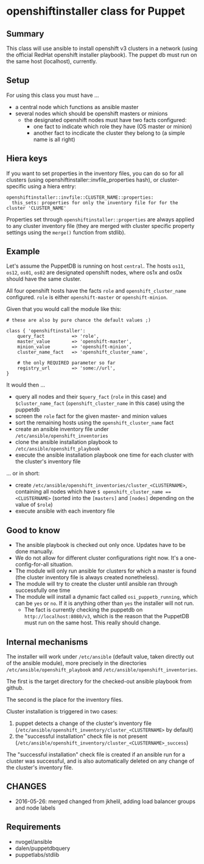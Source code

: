 # openshiftinstaller class for Puppet

## Summary

This class will use ansible to install openshift v3 clusters in a network (using the official RedHat openshift installer playbook). The puppet db must run on the same host (localhost), currently.


## Setup

For using this class you must have ...

* a central node which functions as ansible master
* several nodes which should be openshift masters or minions
  * the designated openshift nodes must have two facts configured:
    * one fact to indicate which role they have (OS master or minion)
    * another fact to incdicate the cluster they belong to (a simple name is all right)

## Hiera keys

If you want to set properties in the inventory files, you can do so for all clusters (using openshiftinstaller::invfile_properties hash), or cluster-specific using a hiera entry:

    openshiftinstaller::invfile::CLUSTER_NAME::properties:
      this_sets: properties for only the inventory file for for the cluster 'CLUSTER_NAME'

Properties set through `openshiftinstaller::properties` are always applied to any cluster inventory file (they are merged with cluster specific property settings using the `merge()` function from stdlib).

## Example

Let's assume the PuppetDB is running on host `central`. The hosts `os11`, `os12`, `os01`, `os02` are designated openshift nodes, where os1x and os0x should have the same cluster.

All four openshift hosts have the facts `role` and `openshift_cluster_name` configured. `role` is either `openshift-master` or `openshift-minion`.

Given that you would call the module like this:

    # these are also by pure chance the default values ;)

    class { 'openshiftinstaller':
        query_fact          => 'role',
        master_value        => 'openshift-master',
        minion_value        => 'openshift-minion',
        cluster_name_fact   => 'openshift_cluster_name',

        # the only REQUIRED parameter so far
        registry_url        => 'some://url',
    }

It would then ...

* query all nodes and their `$query_fact` (`role` in this case) and `$cluster_name_fact` (`openshift_cluster_name` in this case) using the puppetdb
* screen the `role` fact for the given master- and minion values
* sort the remaining hosts using the `openshift_cluster_name` fact
* create an ansible inventory file under `/etc/ansible/openshift_inventories`
* clone the ansible installation playbook to `/etc/ansible/openshift_playbook`
* execute the ansible installation playbook one time for each cluster with the cluster's inventory file

... or in short:

* create `/etc/ansible/openshift_inventories/cluster_<CLUSTERNAME>`, containing all nodes which have `$ openshift_cluster_name == <CLUSTERNAME>` (sorted into the `[masters]` and `[nodes]` depending on the value of `$role`)
* execute ansible with each inventory file


## Good to know

* The ansible playbook is checked out only once. Updates have to be done manually.
* We do not allow for different cluster configurations right now. It's a one-config-for-all situation. 
* The module will only run ansible for clusters for which a master is found (the cluster inventory file is always created nonetheless).
* The module will try to create the cluster until ansible ran through successfully one time
* The module will install a dynamic fact called `osi_puppetb_running`, which can be `yes` or `no`. If it is anything other than `yes` the installer will not run.
  * The fact is currently checking the puppetdb on `http://localhost:8080/v3`, which is the reason that the PuppetDB must run on the same host. This really should change.


## Internal mechanisms

The installer will work under `/etc/ansible` (default value, taken directly out of the ansible module), more precisely in the directories `/etc/ansible/openshift_playbook` and `/etc/ansible/openshift_inventories`.

The first is the target directory for the checked-out ansible playbook from github.

The second is the place for the inventory files.

Cluster installation is triggered in two cases:

  1. puppet detects a change of the cluster's inventory file (`/etc/ansible/openshift_inventory/cluster_<CLUSTERNAME>` by default)
  2. the "successful installation" check file is not present (`/etc/ansible/openshift_inventory/cluster_<CLUSTERNAME>_success`)

The "successful installation" check file is created if an ansible run for a cluster was successful, and is also automatically deleted on any change of the cluster's inventory file.


## CHANGES

* 2016-05-26: merged changed from jkhelil, adding load balancer groups and node labels


## Requirements

* nvogel/ansible
* dalen/puppetdbquery
* puppetlabs/stdlib
